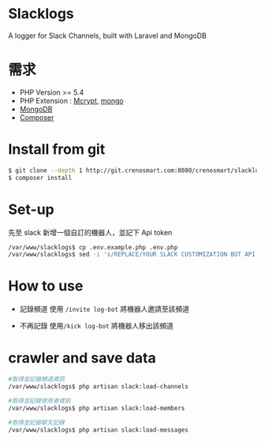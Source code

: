 Slacklogs
=========

A logger for Slack Channels, built with Laravel and MongoDB

# 需求

* PHP Version >= 5.4
* PHP Extension : [Mcrypt], [mongo]
* [MongoDB]
* [Composer]

# Install from git

``` bash
$ git clone --depth 1 http://git.crenosmart.com:8080/crenosmart/slacklogs.git
$ composer install
```
# Set-up

先至 slack 新增一個自訂的機器人，並記下 Api token

``` bash
/var/www/slacklogs$ cp .env.example.php .env.php
/var/www/slacklogs$ sed -i 's/REPLACE/YOUR SLACK CUSTOMIZATION BOT API TOKEN/g' .env.php
```
# How to use

*   記錄頻道
    使用 `/invite log-bot` 將機器人邀請至該頻道

*   不再記錄
    使用`/kick log-bot` 將機器人移出該頻道

# crawler and save data

``` bash
#取得並記錄頻道資訊
/var/www/slacklogs$ php artisan slack:load-channels

#取得並記錄使用者資訊
/var/www/slacklogs$ php artisan slack:load-members

#取得並記錄聊天記錄
/var/www/slacklogs$ php artisan slack:load-messages
```
[Composer]: https://getcomposer.org/
[Mcrypt]: http://php.net/manual/en/book.mcrypt.php
[mongo]: http://php.net/manual/en/book.mongo.php
[mongoDB]: http://docs.mongodb.org/manual/administration/install-on-linux/

